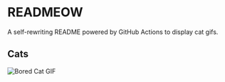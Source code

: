 # READMEOW

A self-rewriting README powered by GitHub Actions to display cat gifs.

## Cats

![Bored Cat GIF](https://media4.giphy.com/media/v1.Y2lkPTlhY2QwMmRhd3lycHM4czJwbmNkdDZodDF5M3J6emcweXhhMmRqNWNqaGdwMmNmNCZlcD12MV9naWZzX3NlYXJjaCZjdD1n/mlvseq9yvZhba/200.gif)
